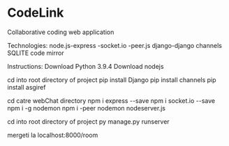 # CodeLink
Collaborative coding web application

Technologies:
  node.js-express
         -socket.io
         -peer.js
  django-django channels
  SQLITE
  code mirror
  
  
  Instructions:
  Download Python 3.9.4
  Download nodejs

  cd into root directory of project
  pip install Django
  pip install channels
  pip install asgiref

  cd catre webChat directory
  npm i express --save
  npm i socket.io --save
  npm i -g nodemon
  npm i -peer
  nodemon nodeserver.js

  cd into root directory of project
  py manage.py runserver

  mergeti la localhost:8000/room
